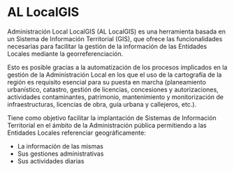 # AL LocalGIS
Administración Local LocalGIS (AL LocalGIS) es una herramienta basada en un Sistema de Información Territorial (GIS), que ofrece las funcionalidades necesarias para facilitar la gestión de la información de las Entidades Locales mediante la georreferenciación. 

Esto es posible gracias a la automatización de los procesos implicados en la gestión de la Administración Local en los que el uso de la cartografía de la región es requisito esencial para su puesta en marcha (planeamiento urbanístico, catastro, gestión de licencias, concesiones y autorizaciones, actividades contaminantes, patrimonio, mantenimiento y monitorización de infraestructuras, licencias de obra, guía urbana y callejeros, etc.).

Tiene como objetivo facilitar la implantación de Sistemas de Información Territorial en el ámbito de la Administración pública permitiendo a las Entidades Locales referenciar geográficamente:

* La información de las mismas
* Sus gestiones administrativas
* Sus actividades diarias
